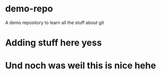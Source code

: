 # demo-repo
A demo repository to learn all the stuff about git

# Adding stuff here yess

# Und noch was weil this is nice hehe
